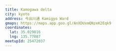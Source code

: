 ```yaml
---
title: Kamogawa delta
city: kyoto
address: 今出川通 Kamigyo Ward
gmaps: https://maps.app.goo.gl/AnXDUxmQNzeK2Eqk9
coordinates:
  lat: 35.029816
  lng: 135.77087
meetupId: 25472037
---
```


